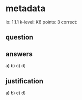 # metadata
lo: 1.1.1
k-level: K6
points: 3
correct:

## question


## answers
a)
b)
c)
d)

## justification
a)
b)
c)
d)

